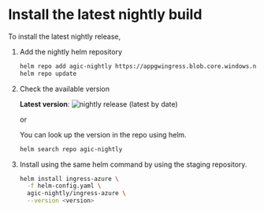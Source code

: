 # Install the latest nightly build

To install the latest nightly release,

1. Add the nightly helm repository

    ```bash
    helm repo add agic-nightly https://appgwingress.blob.core.windows.net/ingress-azure-helm-package-staging/
    helm repo update
    ```

1. Check the available version

    **Latest version**: ![nightly release (latest by date)](https://img.shields.io/badge/dynamic/yaml?url=https://appgwingress.blob.core.windows.net/ingress-azure-helm-package-staging/index.yaml&label=nightly&query=entries[%22ingress-azure%22][0].appVersion&color=green)  

    or  

    You can look up the version in the repo using helm.

    ```bash
    helm search repo agic-nightly
    ```

1. Install using the same helm command by using the staging repository.

    ```bash
    helm install ingress-azure \
      -f helm-config.yaml \
      agic-nightly/ingress-azure \
      --version <version>
    ```
